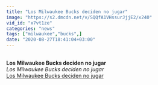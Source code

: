 ```yaml
---
title: "Los Milwaukee Bucks deciden no jugar"
image: "https://s2.dmcdn.net/v/SQQfA1VHssurJjjE2/x240"
vid_id: "x7vt1ze"
categories: "news"
tags: ["milwaukee","bucks",]
date: "2020-08-27T18:41:04+03:00"
---
```

<br><b>Los Milwaukee Bucks deciden no jugar</b><br> <i>Los Milwaukee Bucks deciden no jugar</i><br> <u>Los Milwaukee Bucks deciden no jugar</u>
